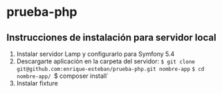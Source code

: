 # prueba-php

## Instrucciones de instalación para servidor local

1. Instalar servidor Lamp y configurarlo para Symfony 5.4
2. Descargarte aplicación en la carpeta del servidor:
`$ git clone git@github.com:enrique-esteban/prueba-php.git nombre-app`
`$ cd nombre-app/
`$ composer install`
3. Instalar fixture
